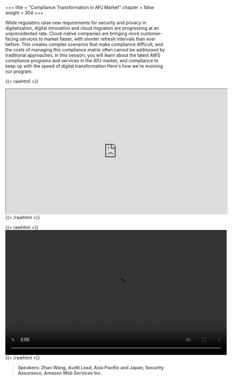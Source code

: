 +++
title = "Compliance Transformation in APJ Market"
chapter = false
weight = 304
+++

While regulators raise new requirements for security and privacy in digitalization, digital innovation and cloud migration are progressing at an unprecedented rate. Cloud-native companies are bringing more customer-facing services to market faster, with shorter refresh intervals than ever before. This creates complex scenarios that make compliance difficult, and the costs of managing this compliance matrix often cannot be addressed by traditional approaches. In this session, you will learn about the latest AWS compliance programs and services in the APJ market, and compliance to keep up with the speed of digital transformation Here's how we're evolving our program.

{{< rawhtml >}}
<iframe src="https://dxjsvn24c4x1f.cloudfront.net/OnDemandTracks/keynote_4_en.pdf" width="696" height="392"></iframe>
{{< /rawhtml >}}

{{< rawhtml >}}
<video width="696" height="392" controls>
  <source src="https://dxjsvn24c4x1f.cloudfront.net/OnDemandTracks/keynote_4.mp4" type="video/mp4">
  Your browser doesn't support video.
</video>
{{< /rawhtml >}}

>  **Speakers: Zhan Wang, Audit Lead, Asia Pacific and Japan, Security Assurance, Amazon Web Services Inc.** 

